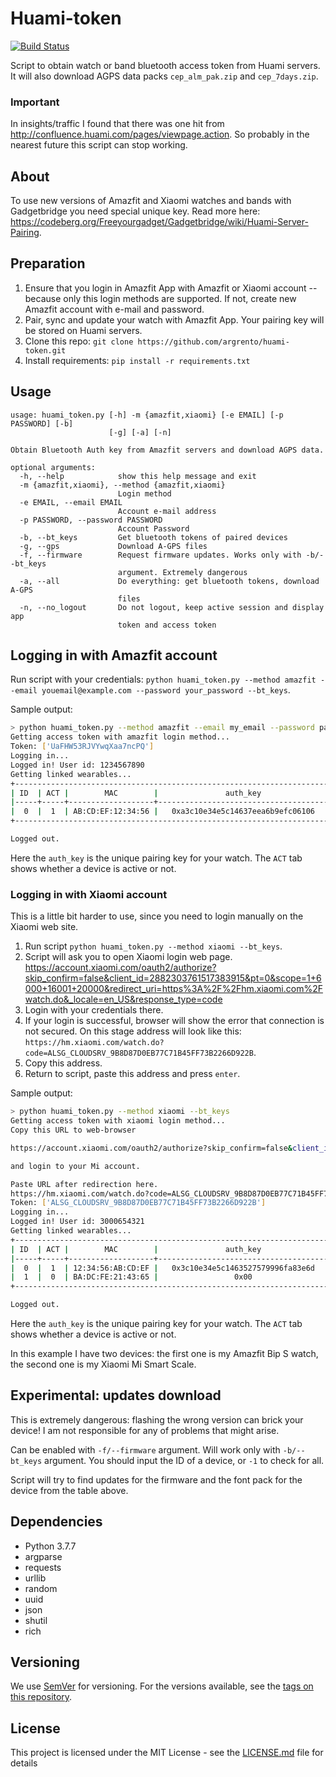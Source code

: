 # Huami-token

[![Build Status](https://travis-ci.org/argrento/huami-token.svg?branch=master)](https://travis-ci.org/argrento/huami-token)

Script to obtain watch or band bluetooth access token from Huami servers.
It will also download AGPS data packs `cep_alm_pak.zip` and `cep_7days.zip`.

### Important
In insights/traffic I found that there was one hit from http://confluence.huami.com/pages/viewpage.action.
So probably in the nearest future this script can stop working.

## About

To use new versions of Amazfit and Xiaomi watches and bands with Gadgetbridge you need special unique key.
Read more here: https://codeberg.org/Freeyourgadget/Gadgetbridge/wiki/Huami-Server-Pairing.

## Preparation

1. Ensure that you login in Amazfit App with Amazfit or Xiaomi account --
because only this login methods are supported. If not, create new Amazfit account
with e-mail and password.
2. Pair, sync and update your watch with Amazfit App. Your pairing key will be stored on
Huami servers.
3. Clone this repo:
```git clone https://github.com/argrento/huami-token.git```
4. Install requirements: `pip install -r requirements.txt`

## Usage
```
usage: huami_token.py [-h] -m {amazfit,xiaomi} [-e EMAIL] [-p PASSWORD] [-b]
                      [-g] [-a] [-n]

Obtain Bluetooth Auth key from Amazfit servers and download AGPS data.

optional arguments:
  -h, --help            show this help message and exit
  -m {amazfit,xiaomi}, --method {amazfit,xiaomi}
                        Login method
  -e EMAIL, --email EMAIL
                        Account e-mail address
  -p PASSWORD, --password PASSWORD
                        Account Password
  -b, --bt_keys         Get bluetooth tokens of paired devices
  -g, --gps             Download A-GPS files
  -f, --firmware        Request firmware updates. Works only with -b/--bt_keys
                        argument. Extremely dangerous
  -a, --all             Do everything: get bluetooth tokens, download A-GPS
                        files
  -n, --no_logout       Do not logout, keep active session and display app
                        token and access token
```


## Logging in with Amazfit account
Run script with your credentials: `python huami_token.py --method amazfit --email youemail@example.com --password your_password --bt_keys`.

Sample output:
```bash
> python huami_token.py --method amazfit --email my_email --password password --bt_keys
Getting access token with amazfit login method...
Token: ['UaFHW53RJVYwqXaa7ncPQ']
Logging in...
Logged in! User id: 1234567890
Getting linked wearables...
+----------------------------------------------------------------------+
| ID  | ACT |        MAC        |               auth_key               |
|-----+-----+-------------------+--------------------------------------|
|  0  |  1  | AB:CD:EF:12:34:56 |   0xa3c10e34e5c14637eea6b9efc06106   |
+----------------------------------------------------------------------+

Logged out.
```

Here the `auth_key` is the unique pairing key for your watch. The `ACT` tab shows whether a device is
active or not.

### Logging in with Xiaomi account
This is a little bit harder to use, since you need to login manually on the Xiaomi web site.

1. Run script `python huami_token.py --method xiaomi --bt_keys`.
2. Script will ask you to open Xiaomi login web page. https://account.xiaomi.com/oauth2/authorize?skip_confirm=false&client_id=2882303761517383915&pt=0&scope=1+6000+16001+20000&redirect_uri=https%3A%2F%2Fhm.xiaomi.com%2Fwatch.do&_locale=en_US&response_type=code
3. Login with your credentials there.
4. If your login is successful, browser will show the error that connection is not secured.
On this stage address will look like this: `https://hm.xiaomi.com/watch.do?code=ALSG_CLOUDSRV_9B8D87D0EB77C71B45FF73B2266D922B`.
5. Copy this address.
6. Return to script, paste this address and press `enter`.

Sample output:
```bash
> python huami_token.py --method xiaomi --bt_keys
Getting access token with xiaomi login method...
Copy this URL to web-browser

https://account.xiaomi.com/oauth2/authorize?skip_confirm=false&client_id=2882303761517383915&pt=0&scope=1+6000+16001+20000&redirect_uri=https%3A%2F%2Fhm.xiaomi.com%2Fwatch.do&_locale=en_US&response_type=code

and login to your Mi account.

Paste URL after redirection here.
https://hm.xiaomi.com/watch.do?code=ALSG_CLOUDSRV_9B8D87D0EB77C71B45FF73B2266D922B
Token: ['ALSG_CLOUDSRV_9B8D87D0EB77C71B45FF73B2266D922B']
Logging in...
Logged in! User id: 3000654321
Getting linked wearables...
+----------------------------------------------------------------------+
| ID  | ACT |        MAC        |               auth_key               |
|-----+-----+-------------------+--------------------------------------|
|  0  |  1  | 12:34:56:AB:CD:EF |   0x3c10e34e5c1463527579996fa83e6d   |
|  1  |  0  | BA:DC:FE:21:43:65 |                 0x00                 |
+----------------------------------------------------------------------+

Logged out.
```

Here the `auth_key` is the unique pairing key for your watch. The `ACT` tab shows whether a device is
active or not.

In this example I have two devices: the first one is my Amazfit Bip S watch,
the second one is my Xiaomi Mi Smart Scale.

## Experimental: updates download

This is extremely dangerous: flashing the wrong version can brick your device!
I am not responsible for any of problems that might arise.

Can be enabled with `-f/--firmware` argument. Will work only with `-b/--bt_keys` argument.
You should input the ID of a device, or `-1` to check for all.

Script will try to find updates for the firmware and the font pack for the device from 
the table above.


## Dependencies

* Python 3.7.7
* argparse
* requests
* urllib
* random
* uuid
* json
* shutil
* rich

## Versioning

We use [SemVer](http://semver.org/) for versioning. For the versions available, see the [tags on this repository](https://github.com/argrento/huami-token/tags).

## License

This project is licensed under the MIT License - see the [LICENSE.md](LICENSE.md) file for details
